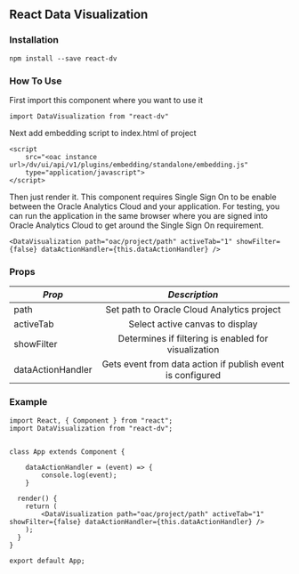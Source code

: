 ## React Data Visualization

### Installation

`npm install --save react-dv`

### How To Use

First import this component where you want to use it

`import DataVisualization from "react-dv"`

Next add embedding script to index.html of project

```
<script 
    src="<oac instance url>/dv/ui/api/v1/plugins/embedding/standalone/embedding.js"
    type="application/javascript">
</script>
```

Then just render it. This component requires Single Sign On to be enable between the Oracle Analytics Cloud and your application. For testing, you can run the application in the same browser where you are signed into Oracle Analytics Cloud to get around the Single Sign On requirement.

`<DataVisualization path="oac/project/path" activeTab="1" showFilter={false} dataActionHandler={this.dataActionHandler} />`

### Props

|       _Prop_       |                         _Description_                           |
| ------------------ | :-------------------------------------------------------------: |
| path               |          Set path to Oracle Cloud Analytics project             |
| activeTab          |                  Select active canvas to display                |
| showFilter         |      Determines if filtering is enabled for visualization       |
| dataActionHandler  |    Gets event from data action if publish event is configured   |

### Example

```
import React, { Component } from "react";
import DataVisualization from "react-dv";


class App extends Component {

    dataActionHandler = (event) => {
        console.log(event);
    }

  render() {
    return (
        <DataVisualization path="oac/project/path" activeTab="1" showFilter={false} dataActionHandler={this.dataActionHandler} />
    );
  }
}

export default App;
```